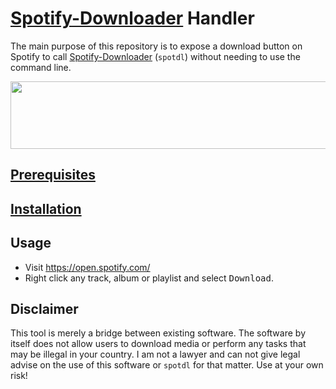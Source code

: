 # [Spotify-Downloader](https://github.com/ritiek/spotify-downloader) Handler

The main purpose of this repository is to expose a download button on Spotify to call [Spotify-Downloader](https://github.com/ritiek/spotify-downloader) (`spotdl`) without needing to use the command line.

<img src="https://i.imgur.com/UWh3UrL.png" width="858" height="108" />

## [Prerequisites](https://github.com/Silverfeelin/spotdl-handler/wiki/Prerequisites)

## [Installation](https://github.com/Silverfeelin/spotdl-handler/wiki/Installation)

## Usage

* Visit https://open.spotify.com/
* Right click any track, album or playlist and select <kbd>Download</kbd>.

## Disclaimer

This tool is merely a bridge between existing software. The software by itself does not allow users to download media or perform any tasks that may be illegal in your country. I am not a lawyer and can not give legal advise on the use of this software or `spotdl` for that matter. Use at your own risk!

